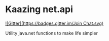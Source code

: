 Kaazing net.api
========
[![Gitter](https://badges.gitter.im/Join Chat.svg)](https://gitter.im/jfallows/net.api?utm_source=badge&utm_medium=badge&utm_campaign=pr-badge&utm_content=badge)

Utility java.net functions to make life simpler
